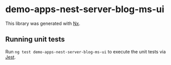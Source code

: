 # demo-apps-nest-server-blog-ms-ui

This library was generated with [Nx](https://nx.dev).

## Running unit tests

Run `ng test demo-apps-nest-server-blog-ms-ui` to execute the unit tests via [Jest](https://jestjs.io).
